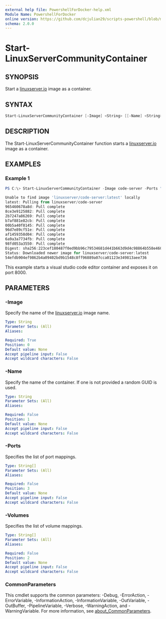 ```yaml
---
external help file: PowershellForDocker-help.xml
Module Name: PowershellForDocker
online version: https://github.com/dcjulian29/scripts-powershell/blob/main/Modules/PowershellForDocker/docs/Start-LinuxServerCommunityContainer.md
schema: 2.0.0
---
```


# Start-LinuxServerCommunityContainer

## SYNOPSIS

Start a [linuxserver.io](https://fleet.linuxserver.io/) image as a container.

## SYNTAX

```powershell
Start-LinuxServerCommunityContainer [-Image] <String> [[-Name] <String>] [[-Volumes] <String[]>] [[-Ports] <String[]>] [<CommonParameters>]
```

## DESCRIPTION

The Start-LinuxServerCommunityContainer function starts a [linuxserver.io](https://fleet.linuxserver.io/) image as a container.

## EXAMPLES

### Example 1

```powershell
PS C:\> Start-LinuxServerCommunityContainer -Image code-server -Ports "8000:8443"

Unable to find image 'linuxserver/code-server:latest' locally
latest: Pulling from linuxserver/code-server
965460678a8d: Pull complete
8ce3e9125882: Pull complete
2b7247a86269: Pull complete
b7af881e82cb: Pull complete
00b5a40f8145: Pull complete
96d7e89cf51e: Pull complete
af1459358d04: Pull complete
6a9a3a7734fb: Pull complete
98fd053a3550: Pull complete
Digest: sha256:223cef180487f0ed9bb96c79534681d441b663d9d4c98864b558e4601e515d56
Status: Downloaded newer image for linuxserver/code-server:latest
54efdb904ef9862b4a09402bd9b1548c8ff96889a07cca01123e349813aee736
```

This example starts a visual studio code editor container and exposes it on port 8000.

## PARAMETERS

### -Image

Specify the name of the [linuxserver.io](https://fleet.linuxserver.io/) image name.

```yaml
Type: String
Parameter Sets: (All)
Aliases:

Required: True
Position: 0
Default value: None
Accept pipeline input: False
Accept wildcard characters: False
```

### -Name

Specify the name of the container. If one is not provided a random GUID is used.

```yaml
Type: String
Parameter Sets: (All)
Aliases:

Required: False
Position: 1
Default value: None
Accept pipeline input: False
Accept wildcard characters: False
```

### -Ports

Specifies the list of port mappings.

```yaml
Type: String[]
Parameter Sets: (All)
Aliases:

Required: False
Position: 3
Default value: None
Accept pipeline input: False
Accept wildcard characters: False
```

### -Volumes

Specifies the list of volume mappings.

```yaml
Type: String[]
Parameter Sets: (All)
Aliases:

Required: False
Position: 2
Default value: None
Accept pipeline input: False
Accept wildcard characters: False
```

### CommonParameters

This cmdlet supports the common parameters: -Debug, -ErrorAction, -ErrorVariable, -InformationAction, -InformationVariable, -OutVariable, -OutBuffer, -PipelineVariable, -Verbose, -WarningAction, and -WarningVariable. For more information, see [about_CommonParameters](http://go.microsoft.com/fwlink/?LinkID=113216).
